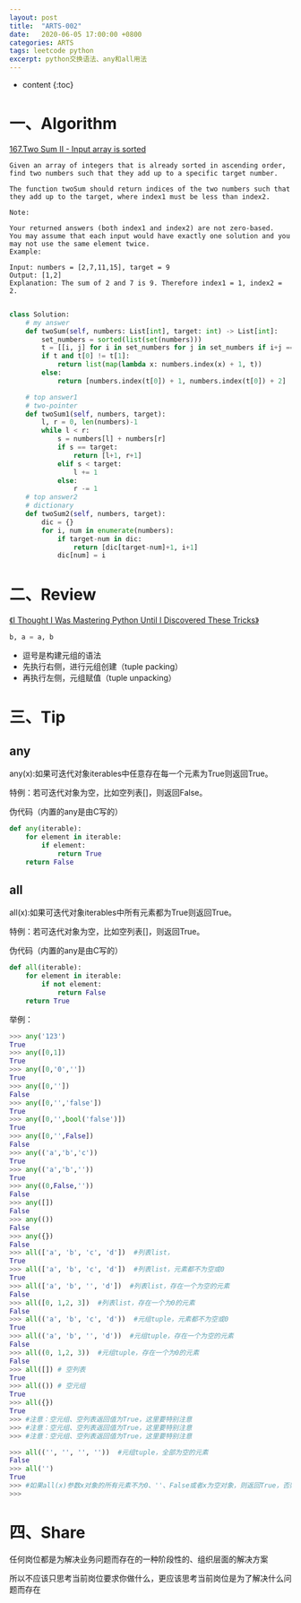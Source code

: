 ```yaml
---
layout: post
title:  "ARTS-002"
date:   2020-06-05 17:00:00 +0800
categories: ARTS
tags: leetcode python
excerpt: python交换语法、any和all用法
---
```


* content
{:toc}




# 一、Algorithm
[167.Two Sum II - Input array is sorted](https://leetcode.com/problems/two-sum-ii-input-array-is-sorted/)
```
Given an array of integers that is already sorted in ascending order, find two numbers such that they add up to a specific target number.

The function twoSum should return indices of the two numbers such that they add up to the target, where index1 must be less than index2.

Note:

Your returned answers (both index1 and index2) are not zero-based.
You may assume that each input would have exactly one solution and you may not use the same element twice.
Example:

Input: numbers = [2,7,11,15], target = 9
Output: [1,2]
Explanation: The sum of 2 and 7 is 9. Therefore index1 = 1, index2 = 2.
```

```python

class Solution:
    # my answer
    def twoSum(self, numbers: List[int], target: int) -> List[int]:
        set_numbers = sorted(list(set(numbers)))
        t = [[i, j] for i in set_numbers for j in set_numbers if i+j == target][0]
        if t and t[0] != t[1]:
            return list(map(lambda x: numbers.index(x) + 1, t))
        else:
            return [numbers.index(t[0]) + 1, numbers.index(t[0]) + 2]

    # top answer1
    # two-pointer
    def twoSum1(self, numbers, target):
        l, r = 0, len(numbers)-1
        while l < r:
            s = numbers[l] + numbers[r]
            if s == target:
                return [l+1, r+1]
            elif s < target:
                l += 1
            else:
                r -= 1
    # top answer2
    # dictionary           
    def twoSum2(self, numbers, target):
        dic = {}
        for i, num in enumerate(numbers):
            if target-num in dic:
                return [dic[target-num]+1, i+1]
            dic[num] = i
```



# 二、Review
[《I Thought I Was Mastering Python Until I Discovered These Tricks》](https://towardsdatascience.com/i-thought-i-was-mastering-python-until-i-discovered-these-tricks-e40d9c71f4e2)

```python
b, a = a, b
```
* 逗号是构建元组的语法
* 先执行右侧，进行元组创建（tuple packing）
* 再执行左侧，元组赋值（tuple unpacking）


# 三、Tip

## any 

any(x):如果可迭代对象iterables中任意存在每一个元素为True则返回True。

特例：若可迭代对象为空，比如空列表[]，则返回False。

伪代码（内置的any是由C写的）
```python
def any(iterable):
    for element in iterable:
        if element:
            return True
    return False
```
## all

all(x):如果可迭代对象iterables中所有元素都为True则返回True。

特例：若可迭代对象为空，比如空列表[]，则返回True。

伪代码（内置的any是由C写的）
```python
def all(iterable):
    for element in iterable:
        if not element:
            return False
    return True
```

举例：

```python
>>> any('123')
True
>>> any([0,1])
True
>>> any([0,'0',''])
True
>>> any([0,''])
False
>>> any([0,'','false'])
True
>>> any([0,'',bool('false')])
True
>>> any([0,'',False])
False
>>> any(('a','b','c'))
True
>>> any(('a','b',''))
True
>>> any((0,False,''))
False
>>> any([])
False
>>> any(())
False
>>> any({})
False
>>> all(['a', 'b', 'c', 'd'])  #列表list，
True
>>> all(['a', 'b', 'c', 'd'])  #列表list，元素都不为空或0
True
>>> all(['a', 'b', '', 'd'])  #列表list，存在一个为空的元素
False
>>> all([0, 1,2, 3])  #列表list，存在一个为0的元素
False
>>> all(('a', 'b', 'c', 'd'))  #元组tuple，元素都不为空或0
True
>>> all(('a', 'b', '', 'd'))  #元组tuple，存在一个为空的元素
False
>>> all((0, 1,2, 3))  #元组tuple，存在一个为0的元素
False
>>> all([]) # 空列表
True
>>> all(()) # 空元组
True
>>> all({})
True
>>> #注意：空元组、空列表返回值为True，这里要特别注意
>>> #注意：空元组、空列表返回值为True，这里要特别注意
>>> #注意：空元组、空列表返回值为True，这里要特别注意

>>> all(('', '', '', ''))  #元组tuple，全部为空的元素
False
>>> all('')
True
>>> #如果all(x)参数x对象的所有元素不为0、''、False或者x为空对象，则返回True，否则返回False
>>> 
```

# 四、Share

任何岗位都是为解决业务问题而存在的一种阶段性的、组织层面的解决方案

所以不应该只思考当前岗位要求你做什么，更应该思考当前岗位是为了解决什么问题而存在
